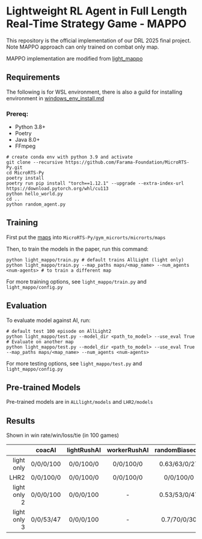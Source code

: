 # Lightweight RL Agent in Full Length Real-Time Strategy Game - MAPPO

This repository is the official implementation of our DRL 2025 final project. Note MAPPO approach can only trained on combat only map.

MAPPO implementation are modified from [light_mappo](https://github.com/tinyzqh/light_mappo)

## Requirements

The following is for WSL environment, there is also a guild for installing environment in [windows_env_install.md](/windows_env/windows_env_install.md)

### Prereq:

- Python 3.8+
- Poetry
- Java 8.0+
- FFmpeg

```setup
# create conda env with python 3.9 and activate
git clone --recursive https://github.com/Farama-Foundation/MicroRTS-Py.git
cd MicroRTS-Py
poetry install
poetry run pip install "torch==1.12.1" --upgrade --extra-index-url https://download.pytorch.org/whl/cu113
python hello_world.py
cd ..
python random_agent.py
```

## Training

First put the [maps](/maps) into `MicroRTS-Py/gym_microrts/microrts/maps`

Then, to train the models in the paper, run this command:

```train
python light_mappo/train.py # default trains AllLight (light only)
python light_mappo/train.py --map_paths maps/<map_name> --num_agents <num-agents> # to train a different map
```

For more training options, see `light_mappo/train.py` and `light_mappo/config.py`

## Evaluation

To evaluate model against AI, run:

```eval
# default test 100 episode on AllLight2
python light_mappo/test.py --model_dir <path_to_model> --use_eval True
# Evaluate on another map
python light_mappo/test.py --model_dir <path_to_model> --use_eval True --map_paths maps/<map_name> --num_agents <num-agents>
```

For more testing options, see `light_mappo/test.py` and `light_mappo/config.py`

## Pre-trained Models

Pre-trained models are in `ALLlight/models` and `LHR2/models`

## Results

Shown in win rate/win/loss/tie (in 100 games)

| | coacAI | lightRushAI | workerRushAI | randomBiasedAI |
|--:|:-:|:-:|:-:|:-:|
| light only | 0/0/0/100 | 0/0/100/0 | 0/0/100/0 | 0.63/63/0/27 |
| LHR2 | 0/0/100/0 | 0/0/100/0 | 0/0/100/0 | 0/0/100/0 |
| light only 2 | 0/0/0/100 | 0/0/0/100 | - | 0.53/53/0/47 |
| light only 3 | 0/0/53/47 | 0/0/0/100  | - | 0.7/70/0/30 |